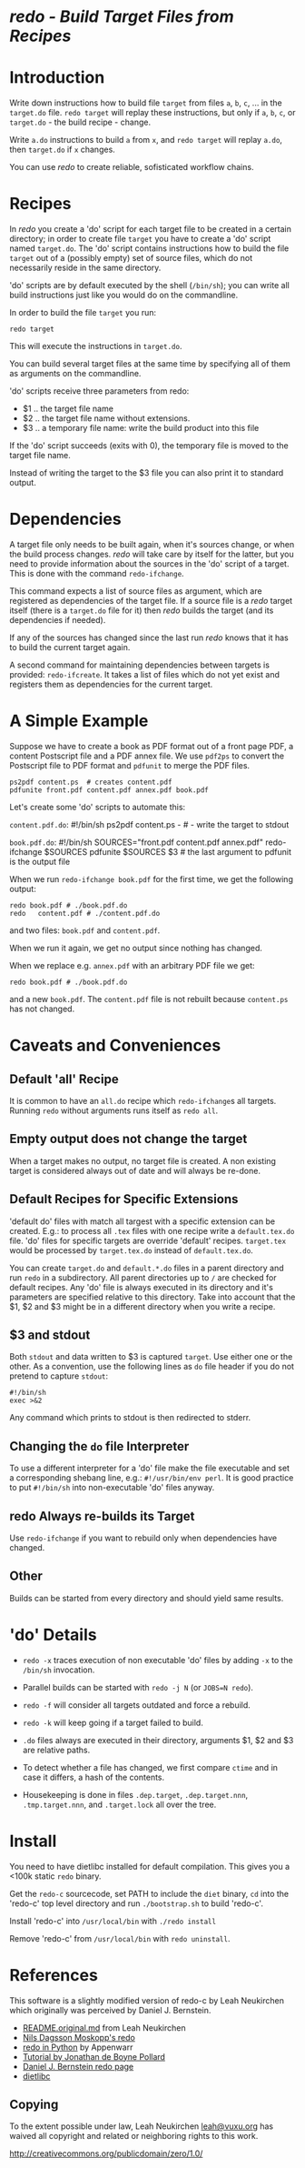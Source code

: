 # ***redo - Build Target Files from Recipes***

# Introduction

Write down instructions how to build file `target` from files `a`,
`b`, `c`, ... in the `target.do` file. `redo target` will replay these
instructions, but only if `a`, `b`, `c`, or `target.do` - the build
recipe - change.

Write `a.do` instructions to build `a` from `x`, and `redo target`
will replay `a.do`, then `target.do` if `x` changes.

You can use *redo* to create reliable, sofisticated workflow chains.


# Recipes

In *redo* you create a 'do' script for each target file to be created
in a certain directory; in order to create file `target` you have to
create a 'do' script named `target.do`.  The 'do' script contains
instructions how to build the file `target` out of a (possibly empty)
set of source files, which do not necessarily reside in the same
directory.

'do' scripts are by default executed by the shell (`/bin/sh`); you can
write all build instructions just like you would do on the
commandline.

In order to build the file `target` you run:

	redo target
	
This will execute the instructions in `target.do`.

You can build several target files at the same time by specifying all
of them as arguments on the commandline.

'do' scripts receive three parameters from redo:
- $1 .. the target file name
- $2 .. the target file name without extensions.
- $3 .. a temporary file name: write the build product into this file

If the 'do' script succeeds (exits with 0), the temporary file is
moved to the target file name.

Instead of writing the target to the $3 file you can also print it to
standard output.


# Dependencies

A target file only needs to be built again, when it's sources change,
or when the build process changes.  *redo* will take care by itself
for the latter, but you need to provide information about the sources
in the 'do' script of a target. This is done with the command
`redo-ifchange`.

This command expects a list of source files as argument, which are
registered as dependencies of the target file.  If a source file is a
*redo* target itself (there is a `target.do` file for it) then *redo*
builds the target (and its dependencies if needed).

If any of the sources has changed since the last run *redo* knows that
it has to build the current target again.

A second command for maintaining dependencies between targets is
provided: `redo-ifcreate`.  It takes a list of files which do not yet
exist and registers them as dependencies for the current target.


# A Simple Example

Suppose we have to create a book as PDF format out of a front page
PDF, a content Postscript file and a PDF annex file.  We use `pdf2ps`
to convert the Postscript file to PDF format and `pdfunit` to merge
the PDF files.

	ps2pdf content.ps  # creates content.pdf
	pdfunite front.pdf content.pdf annex.pdf book.pdf
	
Let's create some 'do' scripts to automate this:

`content.pdf.do`:
	#!/bin/sh
	ps2pdf content.ps -  # - write the target to stdout

`book.pdf.do`:
	#!/bin/sh
	SOURCES="front.pdf content.pdf annex.pdf"
	redo-ifchange $SOURCES
	pdfunite $SOURCES $3  # the last argument to pdfunit is the output file

When we run `redo-ifchange book.pdf` for the first time, we get the
following output:

	redo book.pdf # ./book.pdf.do
	redo   content.pdf # ./content.pdf.do

and two files: `book.pdf` and `content.pdf`.

When we run it again, we get no output since nothing has changed.

When we replace e.g. `annex.pdf` with an arbitrary PDF file we get:

	redo book.pdf # ./book.pdf.do

and a new `book.pdf`. The `content.pdf` file is not rebuilt because
`content.ps` has not changed.


# Caveats and Conveniences

## Default 'all' Recipe

It is common to have an `all.do` recipe which `redo-ifchange`s all
targets.  Running `redo` without arguments runs itself as `redo all`.

## Empty output does not change the target

When a target makes no output, no target file is created.  A non
existing target is considered always out of date and will always be
re-done.


## Default Recipes for Specific Extensions

'default do' files with match all targest with a specific extension
can be created. E.g.: to process all `.tex` files with one recipe
write a `default.tex.do` file.  'do' files for specific targets are
override 'default' recipes. `target.tex` would be processed by
`target.tex.do` instead of `default.tex.do`.

You can create `target.do` and `default.*.do` files in a parent
directory and run `redo` in a subdirectory.  All parent directories up
to `/` are checked for default recipes.  Any 'do' file is always
executed in its directory and it's parameters are specified relative
to this directory. Take into account that the $1, $2 and $3 might be
in a different directory when you write a recipe.

## $3 and stdout

Both `stdout` and data written to $3 is captured `target`.  Use either
one or the other.  As a convention, use the following lines as `do`
file header if you do not pretend to capture `stdout`:

	#!/bin/sh
	exec >&2

Any command which prints to stdout is then redirected to stderr.


## Changing the `do` file Interpreter

To use a different interpreter for a 'do' file make the file
executable and set a corresponding shebang line, e.g.: `#!/usr/bin/env
perl`.  It is good practice to put `#!/bin/sh` into non-executable
'do' files anyway.


## redo Always re-builds its Target

Use `redo-ifchange` if you want to rebuild only when dependencies have
changed.


## Other

Builds can be started from every directory and should yield same results.


# 'do' Details

* `redo -x` traces execution of non executable 'do' files by adding
  `-x` to the `/bin/sh` invocation.

* Parallel builds can be started with `redo -j N` (or `JOBS=N redo`).

* `redo -f` will consider all targets outdated and force a rebuild.

* `redo -k` will keep going if a target failed to build.

* `.do` files always are executed in their directory, arguments $1, $2
  and $3 are relative paths.

* To detect whether a file has changed, we first compare `ctime` and
  in case it differs, a hash of the contents.

* Housekeeping is done in files `.dep.target`, `.dep.target.nnn`,
`.tmp.target.nnn`, and `.target.lock` all over the tree. 


# Install

You need to have dietlibc installed for default compilation.  This
gives you a <100k static `redo` binary.

Get the `redo-c` sourcecode, set PATH to include the `diet` binary,
`cd` into the 'redo-c' top level directory and run `./bootstrap.sh` to
build 'redo-c'.

Install 'redo-c' into `/usr/local/bin` with `./redo install`

Remove 'redo-c' from `/usr/local/bin` with `redo uninstall`.


# References

This software is a slightly modified version of redo-c by Leah
Neukirchen which originally was perceived by Daniel J. Bernstein.


- [README.original.md](README.original.md) from Leah Neukirchen
- [Nils Dagsson Moskopp's redo](http://news.dieweltistgarnichtso.net./bin/redo-sh.html)
- [redo in Python](https://redo.readthedocs.io/en/latest/) by Appenwarr
- [Tutorial by Jonathan de Boyne Pollard](http://jdebp.info/FGA/introduction-to-redo.html)
- [Daniel J. Bernstein redo page](http://cr.yp.to/redo.html)
- [dietlibc](https://www.fefe.de/dietlibc/)


## Copying

To the extent possible under law, Leah Neukirchen <leah@vuxu.org>
has waived all copyright and related or neighboring rights to this work.

http://creativecommons.org/publicdomain/zero/1.0/
